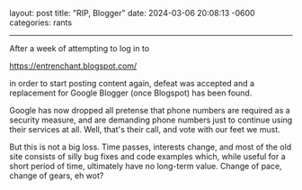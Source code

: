 layout: post
title: "RIP, Blogger"
date: 2024-03-06 20:08:13 -0600
categories: rants

----------------------------------------------------------------------

After a week of attempting to log in to

 https://entrenchant.blogspot.com/ 

in order to start posting content again, defeat was accepted and a replacement for Google Blogger (once Blogspot) has been found. 


Google has now dropped all pretense that phone numbers are required as a security measure, and are demanding phone numbers just to continue using their services at all. Well, that's their call, and vote with our feet we must.


But this is not a big loss. Time passes, interests change, and most of the old site consists of silly bug fixes and code examples which, while useful for a short period of time, ultimately have no long-term value. Change of pace, change of gears, eh wot?
